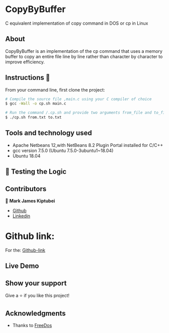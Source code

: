 # CopyByBuffer

C equivalent implementation of copy command in DOS or cp in Linux

## About

CopyByBuffer is an implementation of the cp command that uses a memory buffer to copy an entire file line by line
rather than character by character to improve efficiency.

## Instructions 🔧

From your command line, first clone the project:

```bash
# Compile the source file ,main.c using your C compiler of choice
$ gcc -Wall -o cp.sh main.c

# Run the command /.cp.sh and provide two arguments from_file and to_file
$ ./cp.sh from.txt to.txt

```

## Tools and technology used

- Apache Netbeans 12,with NetBeans 8.2 Plugin Portal installed for C/C++
- gcc version 7.5.0 (Ubuntu 7.5.0-3ubuntu1~18.04) 
- Ubuntu 18.04

## 🔨 Testing the Logic



## Contributors

​👤 **Mark James Kiptubei**

- [Github](https://github.com/kiptubei)
- [Linkedin](https://www.linkedin.com/in/mark-james-k-aa875829/)

# Github link:

For the: [Github-link](https://github.com/kiptubei/RSS-scraper/)

## Live Demo

## Show your support

Give a ⭐️ if you like this project!

## Acknowledgments

- Thanks to [FreeDos](https://freedos.org)
